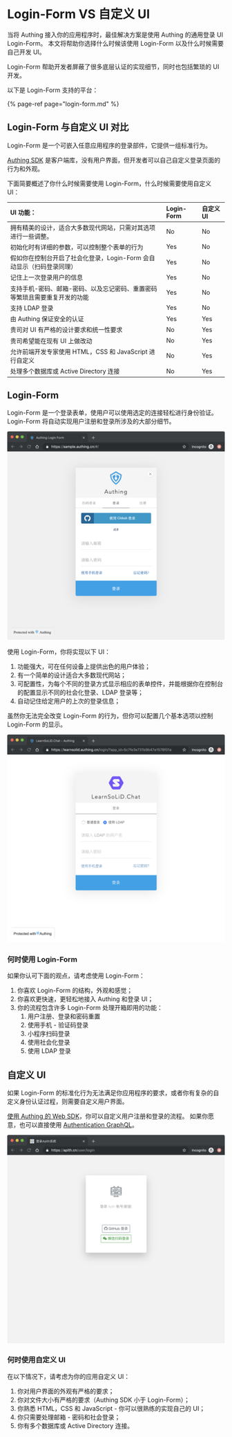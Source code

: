 # Login-Form VS 自定义 UI

当将 Authing 接入你的应用程序时，最佳解决方案是使用 Authing 的通用登录 UI Login-Form。 本文将帮助你选择什么时候该使用 Login-Form 以及什么时候需要自己开发 UI。

Login-Form 帮助开发者屏蔽了很多底层认证的实现细节，同时也包括繁琐的 UI 开发。

以下是 Login-Form 支持的平台：

{% page-ref page="login-form.md" %}

## Login-Form 与自定义 UI 对比

Login-Form 是一个可嵌入任意应用程序的登录部件，它提供一组标准行为。

[Authing SDK](https://learn.authing.cn/authing/sdk/sdk) 是客户端库，没有用户界面，但开发者可以自己自定义登录页面的行为和外观。

下面简要概述了你什么时候需要使用 Login-Form，什么时候需要使用自定义 UI：

| **UI 功能：** | Login-Form | 自定义 UI |
| :--- | :--- | :--- |
| 拥有精美的设计，适合大多数现代网站，只需对其选项进行一些调整。 | No | No |
| 初始化时有详细的参数，可以控制整个表单的行为 | Yes | No |
| 假如你在控制台开启了社会化登录，Login-Form 会自动显示（扫码登录同理） | Yes | No |
| 记住上一次登录用户的信息 | Yes | No |
| 支持手机-密码、邮箱-密码、以及忘记密码、重置密码等繁琐且需要重复开发的功能 | Yes | No |
| 支持 LDAP 登录 | Yes | No |
| 由 Authing 保证安全的认证 | Yes | Yes |
| 贵司对 UI 有严格的设计要求和统一性要求 | No | Yes |
| 贵司希望能在现有 UI 上做改动 | No | Yes |
| 允许前端开发专家使用 HTML，CSS 和 JavaScript 进行自定义 | No | Yes |
| 处理多个数据库或 Active Directory 连接 | No | Yes |

## Login-Form

Login-Form 是一个登录表单，使用户可以使用选定的连接轻松进行身份验证。 Login-Form 将自动实现用户注册和登录所涉及的大部分细节。 

![](../.gitbook/assets/image%20%28119%29.png)

使用 Login-Form，你将实现以下 UI：

1. 功能强大，可在任何设备上提供出色的用户体验；
2. 有一个简单的设计适合大多数现代网站；
3. 可配置性，为每个不同的登录方式显示相应的表单控件，并能根据你在控制台的配置显示不同的社会化登录、LDAP 登录等；
4. 自动记住给定用户的上次的登录信息；

虽然你无法完全改变 Login-Form 的行为，但你可以配置几个基本选项以控制 Login-Form 的显示。

![](../.gitbook/assets/image%20%28186%29.png)

### 何时使用 Login-Form

如果你认可下面的观点，请考虑使用 Login-Form：

1. 你喜欢 Login-Form 的结构，外观和感觉；
2. 你喜欢更快速，更轻松地接入 Authing 和登录 UI；
3. 你的流程包含许多 Login-Form 处理开箱即用的功能： 
   1. 用户注册、登录和密码重置
   2. 使用手机 - 验证码登录
   3. 小程序扫码登录
   4. 使用社会化登录
   5. 使用 LDAP 登录

## 自定义 UI

如果 Login-Form 的标准化行为无法满足你应用程序的要求，或者你有复杂的自定义身份认证过程，则需要自定义用户界面。 

[使用 Authing 的 Web SDK](https://learn.authing.cn/authing/sdk/sdk/authing-sdk-for-web)，你可以自定义用户注册和登录的流程。 如果你愿意，也可以直接使用 [Authentication GraphQL](https://learn.authing.cn/authing/sdk/open-graphql)。

![](../.gitbook/assets/image%20%2875%29.png)

### 何时使用自定义 UI

在以下情况下，请考虑为你的应用自定义 UI：

1. 你对用户界面的外观有严格的要求；
2. 你对文件大小有严格的要求（Authing SDK 小于 Login-Form）；
3. 你熟悉 HTML，CSS 和 JavaScript - 你可以很熟练的实现自己的 UI；
4. 你只需要处理邮箱 - 密码和社会登录；
5. 你有多个数据库或 Active Directory 连接。




